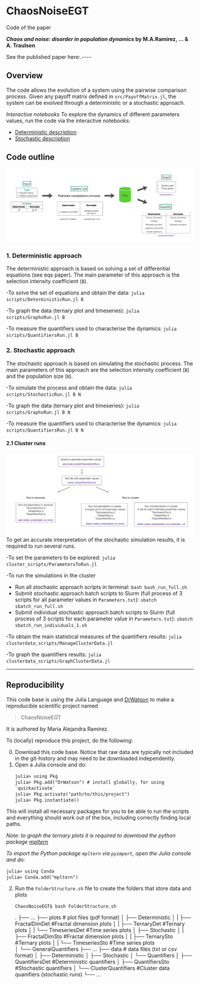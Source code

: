 # ChaosNoiseEGT

Code of the paper

***Chaos and noise: disorder in population dynamics* by M.A.Ramirez, ... & A. Traulsen**

See the published paper here:.----

## Overview

The code allows the evolution of a system using the pairwise comparison process.
Given any payoff matrix defined in `src/PayoffMatrix.jl`, the system can be evolved through a deterministic or a stochastic approach.


*Interactive notebooks*
To explore the dynamics of different parameters values, run the code via the interactive notebooks:
* [Deterministic description](https://github.com/MA-Ramirez/ChaosNoiseEGT/blob/main/notebooks/Interactive_Deterministic.ipynb)
* [Stochastic description](https://github.com/MA-Ramirez/ChaosNoiseEGT/blob/main/notebooks/Interactive_Stochastic.ipynb)

## Code outline
![GeneralScheme](GeneralScheme.png "GeneralScheme")
### 1. Deterministic approach
The deterministic approach is based on solving a set of differential equations (see eqs paper).
The main parameter of this approach is the selection intensity coefficient (`B`).

-To solve the set of equations and obtain the data: `julia scripts/DeterministicRun.jl B`

-To graph the data (ternary plot and timeseries): `julia scripts/GraphsRun.jl B`

-To measure the quantifiers used to characterise the dynamics: `julia scripts/QuantifiersRun.jl B`

### 2. Stochastic approach
The stochastic approach is based on simulating the stochastic process.
The main parameters of this approach are the selection intensity coefficient (`B`) and the population size (`N`).

-To simulate the process and obtain the data: `julia scripts/StochasticRun.jl B N`

-To graph the data (ternary plot and timeseries): `julia scripts/GraphsRun.jl B N`

-To measure the quantifiers used to characterise the dynamics: `julia scripts/QuantifiersRun.jl B N`

#### 2.1 Cluster runs
![ClusterScripts](ClusterScripts.png "ClusterScripts")
To get an accurate interpretation of the stochastic simulation results, it is required to run several runs.

-To set the parameters to be explored: `julia cluster_scripts/ParametersToRun.jl`

-To run the simulations in the cluster
   - Run all stochastic approach scripts in terminal: `bash bash_run_full.sh`
   - Submit stochastic approach batch scripts to Slurm (full process of 3 scripts for all parameter values in `Parameters.txt`):  `sbatch sbatch_run_full.sh`
   - Submit individual stochastic approach batch scripts to Slurm (full process of 3 scripts for each parameter value in `Parameters.txt`):  `sbatch sbatch_run_individuals_1.sh`

-To obtain the main statistical measures of the quantifiers results: `julia clusterdata_scripts/ManageClusterData.jl`

-To graph the quantifiers results: `julia clusterdata_scripts/GraphClusterData.jl`

-------
## Reproducibility
This code base is using the Julia Language and [DrWatson](https://juliadynamics.github.io/DrWatson.jl/stable/)
to make a reproducible scientific project named
> ChaosNoiseEGT

It is authored by Maria Alejandra Ramirez.

To (locally) reproduce this project, do the following:

0. Download this code base. Notice that raw data are typically not included in the
   git-history and may need to be downloaded independently.
1. Open a Julia console and do:
   ```
   julia> using Pkg
   julia> Pkg.add("DrWatson") # install globally, for using `quickactivate`
   julia> Pkg.activate("path/to/this/project")
   julia> Pkg.instantiate()
   ```

This will install all necessary packages for you to be able to run the scripts and
everything should work out of the box, including correctly finding local paths.

_Note: to graph the ternary plots it is required to download the python package [mpltern](https://mpltern.readthedocs.io/en/latest/installation.html)_

_To import the Python package `mpltern` via `pyimport`, open the Julia console and do:_
   ```
   julia> using Conda
   julia> Conda.add("mpltern")
   ```
2. Run the `FolderStructure.sh` file to create the folders that store data and plots
   ```
   ChaosNoiseEGT$ bash FolderStructure.sh
   ```

   .
   ├── ...
   ├── plots                        # plot files (pdf format)
   │   ├── Deterministic
   │   |    ├── FractalDimDet       #Fractal dimension plots
   │   |    ├── TernaryDet          #Ternary plots
   │   |    └── TimeseriesDet       #Time series plots
   │   ├── Stochastic
   │   |    ├── FractalDimSto       #Fractal dimension plots
   │   |    ├── TernarySto          #Ternary plots
   │   |    └── TimeseriesSto       #Time series plots   
   │   └── GeneralQuantifiers
   ├── ...
   ├── data                          # data files (txt or csv format)
   │   ├── Deterministic 
   │   ├── Stochastic
   │   └── Quantifiers
   │        ├── QuantifiersDet       #Deterministic quantifiers
   │        ├── QuantifiersSto       #Stochastic quantifiers
   │        └── ClusterQuantifiers   #Cluster data quanifiers (stochastic runs)
   └── ...
```
